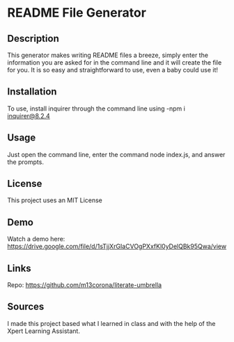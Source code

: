 # README File Generator

## Description
This generator makes writing README files a breeze, simply enter the information you are asked for in the command line and it will create the file for you. It is so easy and straightforward to use, even a baby could use it!

## Installation
To use, install inquirer through the command line using -npm i inquirer@8.2.4

## Usage
Just open the command line, enter the command node index.js, and answer the prompts.

## License
This project uses an MIT License

## Demo
Watch a demo here: https://drive.google.com/file/d/1sTjjXrGIaCVOgPXxfKl0yDelQBk95Qwa/view

## Links 
Repo: https://github.com/m13corona/literate-umbrella

## Sources
I made this project based what I learned in class and with the help of the Xpert Learning Assistant.
